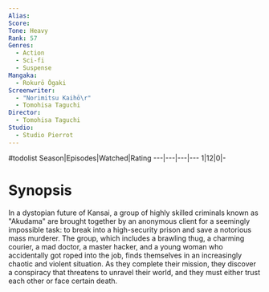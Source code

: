 ```yaml
---
Alias:
Score:
Tone: Heavy
Rank: 57
Genres:
  - Action
  - Sci-fi
  - Suspense
Mangaka:
  - Rokurō Ōgaki
Screenwriter:
  - "Norimitsu Kaihō\r"
  - Tomohisa Taguchi
Director:
  - Tomohisa Taguchi
Studio:
  - Studio Pierrot
---
```

#todolist
Season|Episodes|Watched|Rating
---|---|---|---
1|12|0|-

# Synopsis
In a dystopian future of Kansai, a group of highly skilled criminals known as "Akudama" are brought together by an anonymous client for a seemingly impossible task: to break into a high-security prison and save a notorious mass murderer. The group, which includes a brawling thug, a charming courier, a mad doctor, a master hacker, and a young woman who accidentally got roped into the job, finds themselves in an increasingly chaotic and violent situation. As they complete their mission, they discover a conspiracy that threatens to unravel their world, and they must either trust each other or face certain death.